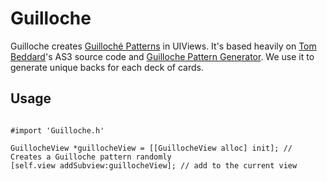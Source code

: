# Guilloche #

Guilloche creates [Guilloché Patterns](http://en.wikipedia.org/wiki/Guilloch%C3%A9) in UIViews. It's based heavily on [Tom Beddard](http://www.subblue.com/about)'s AS3 source code and [Guilloche Pattern Generator](http://www.subblue.com/projects/guilloche). We use it to generate unique backs for each deck of cards.

## Usage ##

```

#import 'Guilloche.h'

GuillocheView *guillocheView = [[GuillocheView alloc] init]; // Creates a Guilloche pattern randomly
[self.view addSubview:guillocheView]; // add to the current view

```

